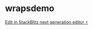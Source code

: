 # wrapsdemo

[Edit in StackBlitz next generation editor ⚡️](https://stackblitz.com/~/github.com/lizzygetspaid/wrapsdemo)